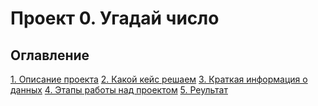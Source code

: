 # Проект 0. Угадай число

## Оглавление
[1. Описание проекта]()
[2. Какой кейс решаем]()
[3. Краткая информация о данных]()
[4. Этапы работы над проектом]()
[5. Реультат]()